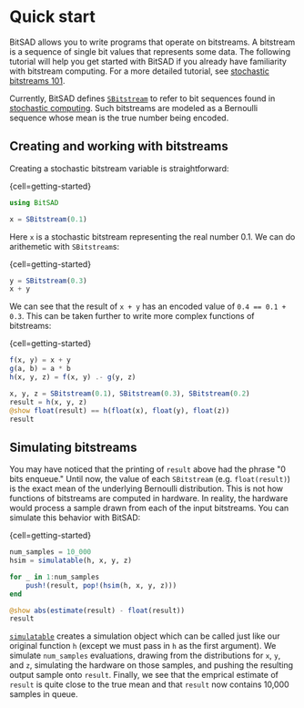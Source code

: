# Quick start

BitSAD allows you to write programs that operate on bitstreams. A bitstream is a sequence of single bit values that represents some data. The following tutorial will help you get started with BitSAD if you already have familiarity with bitstream computing. For a more detailed tutorial, see [stochastic bitstreams 101](#).
<!-- There are two types of bitstreams in BitSAD — stochastic bitstreams ([`SBitstream`](@ref)) and deterministic bitstreams ([`DBitstream`](@ref)). -->

Currently, BitSAD defines [`SBitstream`](#) to refer to bit sequences found in [stochastic computing](https://en.wikipedia.org/wiki/Stochastic_computing). Such bitstreams are modeled as a Bernoulli sequence whose mean is the true number being encoded.
<!-- Deterministic bitstreams refer to [pulse density modulated](https://en.wikipedia.org/wiki/Pulse-density_modulation) audio data. In this case, the density of high bits is proportional to the amplitude of the audio signal. -->

## Creating and working with bitstreams

Creating a stochastic bitstream variable is straightforward:

{cell=getting-started}
```julia
using BitSAD

x = SBitstream(0.1)
```

Here `x` is a stochastic bitstream representing the real number 0.1. We can do arithemetic with `SBitstream`s:

{cell=getting-started}
```julia
y = SBitstream(0.3)
x + y
```

We can see that the result of `x + y` has an encoded value of `0.4 == 0.1 + 0.3`. This can be taken further to write more complex functions of bitstreams:

{cell=getting-started}
```julia
f(x, y) = x + y
g(a, b) = a * b
h(x, y, z) = f(x, y) .- g(y, z)

x, y, z = SBitstream(0.1), SBitstream(0.3), SBitstream(0.2)
result = h(x, y, z)
@show float(result) == h(float(x), float(y), float(z))
result
```

## Simulating bitstreams

You may have noticed that the printing of `result` above had the phrase "0 bits enqueue." Until now, the value of each `SBitstream` (e.g. `float(result)`) is the exact mean of the underlying Bernoulli distribution. This is not how functions of bitstreams are computed in hardware. In reality, the hardware would process a sample drawn from each of the input bitstreams. You can simulate this behavior with BitSAD:

{cell=getting-started}
```julia
num_samples = 10_000
hsim = simulatable(h, x, y, z)

for _ in 1:num_samples
    push!(result, pop!(hsim(h, x, y, z)))
end

@show abs(estimate(result) - float(result))
result
```

[`simulatable`](#) creates a simulation object which can be called just like our original function `h` (except we must pass in `h` as the first argument). We simulate `num_samples` evaluations, drawing from the distributions for `x`, `y`, and `z`, simulating the hardware on those samples, and pushing the resulting output sample onto `result`. Finally, we see that the emprical estimate of `result` is quite close to the true mean and that `result` now contains 10,000 samples in queue.
